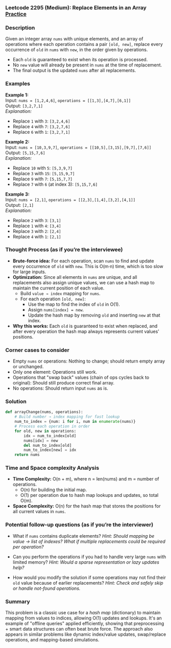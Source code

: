 ### Leetcode 2295 (Medium): Replace Elements in an Array [Practice](https://leetcode.com/problems/replace-elements-in-an-array)

### Description  
Given an integer array `nums` with unique elements, and an array of operations where each operation contains a pair `[old, new]`, replace every occurrence of `old` in `nums` with `new`, in the order given by operations.

- Each `old` is guaranteed to exist when its operation is processed.
- No `new` value will already be present in `nums` at the time of replacement.
- The final output is the updated `nums` after all replacements.

### Examples  

**Example 1:**  
Input: `nums = [1,2,4,6]`, `operations = [[1,3],[4,7],[6,1]]`  
Output: `[3,2,7,1]`  
*Explanation:*
- Replace `1` with `3`: `[3,2,4,6]`
- Replace `4` with `7`: `[3,2,7,6]`
- Replace `6` with `1`: `[3,2,7,1]`

**Example 2:**  
Input: `nums = [10,3,9,7]`, `operations = [[10,5],[3,15],[9,7],[7,6]]`  
Output: `[5,15,7,6]`  
*Explanation:*
- Replace `10` with `5`: `[5,3,9,7]`
- Replace `3` with `15`: `[5,15,9,7]`
- Replace `9` with `7`: `[5,15,7,7]`
- Replace `7` with `6` (at index 3): `[5,15,7,6]`

**Example 3:**  
Input: `nums = [2,1]`, `operations = [[2,3],[1,4],[3,2],[4,1]]`  
Output: `[2,1]`  
*Explanation:*
- Replace `2` with `3`: `[3,1]`
- Replace `1` with `4`: `[3,4]`
- Replace `3` with `2`: `[2,4]`
- Replace `4` with `1`: `[2,1]`

### Thought Process (as if you’re the interviewee)  
- **Brute-force idea:** For each operation, scan `nums` to find and update every occurrence of `old` with `new`. This is O(m·n) time, which is too slow for large inputs.
- **Optimization:** Since all elements in `nums` are unique, and all replacements also assign unique values, we can use a hash map to maintain the current position of each value.
    - Build `value → index` mapping for `nums`.
    - For each operation `[old, new]`:
        - Use the map to find the index of `old` in O(1).
        - Assign `nums[index] = new`.
        - Update the hash map by removing `old` and inserting `new` at that index.
- **Why this works:** Each `old` is guaranteed to exist when replaced, and after every operation the hash map always represents current values' positions.

### Corner cases to consider  
- Empty `nums` or operations: Nothing to change; should return empty array or unchanged.
- Only one element: Operations still work.
- Operations that "swap back" values (chain of ops cycles back to original): Should still produce correct final array.
- No operations: Should return input `nums` as is.

### Solution

```python
def arrayChange(nums, operations):
    # Build number → index mapping for fast lookup
    num_to_index = {num: i for i, num in enumerate(nums)}
    # Process each operation in order
    for old, new in operations:
        idx = num_to_index[old]
        nums[idx] = new
        del num_to_index[old]
        num_to_index[new] = idx
    return nums
```

### Time and Space complexity Analysis  

- **Time Complexity:** O(n + m), where n = len(nums) and m = number of operations. 
  - O(n) for building the initial map.
  - O(1) per operation due to hash map lookups and updates, so total O(m).
- **Space Complexity:** O(n) for the hash map that stores the positions for all current values in `nums`.

### Potential follow-up questions (as if you’re the interviewer)  

- What if `nums` contains duplicate elements?
  *Hint: Should mapping be value → list of indexes? What if multiple replacements could be required per operation?*

- Can you perform the operations if you had to handle very large `nums` with limited memory?
  *Hint: Would a sparse representation or lazy updates help?*

- How would you modify the solution if some operations may not find their `old` value because of earlier replacements?
  *Hint: Check and safely skip or handle not-found operations.*

### Summary
This problem is a classic use case for a *hash map* (dictionary) to maintain mapping from values to indices, allowing O(1) updates and lookups. It's an example of "offline queries" applied efficiently, showing that preprocessing + smart data structures can often beat brute force. The approach also appears in similar problems like dynamic index/value updates, swap/replace operations, and mapping-based simulations.